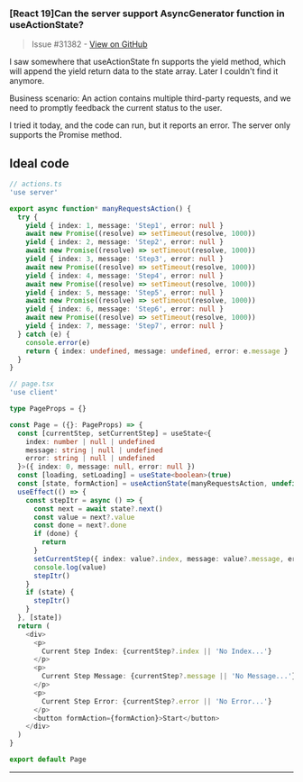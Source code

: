 ### [React 19]Can the server support AsyncGenerator function in useActionState? 

> Issue #31382 - [View on GitHub](https://github.com/facebook/react/issues/31382)

I saw somewhere that useActionState fn supports the yield method, which will append the yield return data to the state array. Later I couldn't find it anymore.

Business scenario:
An action contains multiple third-party requests, and we need to promptly feedback the current status to the user.

I tried it today, and the code can run, but it reports an error. The server only supports the Promise method.

## Ideal code

```TypeScript
// actions.ts
'use server'

export async function* manyRequestsAction() {
  try {
    yield { index: 1, message: 'Step1', error: null }
    await new Promise((resolve) => setTimeout(resolve, 1000))
    yield { index: 2, message: 'Step2', error: null }
    await new Promise((resolve) => setTimeout(resolve, 1000))
    yield { index: 3, message: 'Step3', error: null }
    await new Promise((resolve) => setTimeout(resolve, 1000))
    yield { index: 4, message: 'Step4', error: null }
    await new Promise((resolve) => setTimeout(resolve, 1000))
    yield { index: 5, message: 'Step5', error: null }
    await new Promise((resolve) => setTimeout(resolve, 1000))
    yield { index: 6, message: 'Step6', error: null }
    await new Promise((resolve) => setTimeout(resolve, 1000))
    yield { index: 7, message: 'Step7', error: null }
  } catch (e) {
    console.error(e)
    return { index: undefined, message: undefined, error: e.message }
  }
}

```

```TypeScript
// page.tsx
'use client'

type PageProps = {}

const Page = ({}: PageProps) => {
  const [currentStep, setCurrentStep] = useState<{
    index: number | null | undefined
    message: string | null | undefined
    error: string | null | undefined
  }>({ index: 0, message: null, error: null })
  const [loading, setLoading] = useState<boolean>(true)
  const [state, formAction] = useActionState(manyRequestsAction, undefined)
  useEffect(() => {
    const stepItr = async () => {
      const next = await state?.next()
      const value = next?.value
      const done = next?.done
      if (done) {
        return
      }
      setCurrentStep({ index: value?.index, message: value?.message, error: value?.error })
      console.log(value)
      stepItr()
    }
    if (state) {
      stepItr()
    }
  }, [state])
  return (
    <div>
      <p>
        Current Step Index: {currentStep?.index || 'No Index...'}
      </p>
      <p>
        Current Step Message: {currentStep?.message || 'No Message...'}
      </p>
      <p>
        Current Step Error: {currentStep?.error || 'No Error...'}
      </p>
      <button formAction={formAction}>Start</button>
    </div>
  )
}

export default Page

```


---

